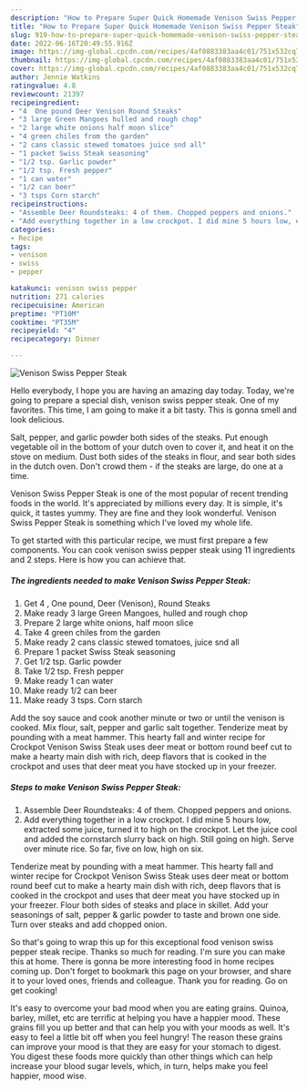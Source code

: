 ```yaml
---
description: "How to Prepare Super Quick Homemade Venison Swiss Pepper Steak"
title: "How to Prepare Super Quick Homemade Venison Swiss Pepper Steak"
slug: 919-how-to-prepare-super-quick-homemade-venison-swiss-pepper-steak
date: 2022-06-16T20:49:55.916Z
image: https://img-global.cpcdn.com/recipes/4af0883383aa4c01/751x532cq70/venison-swiss-pepper-steak-recipe-main-photo.jpg
thumbnail: https://img-global.cpcdn.com/recipes/4af0883383aa4c01/751x532cq70/venison-swiss-pepper-steak-recipe-main-photo.jpg
cover: https://img-global.cpcdn.com/recipes/4af0883383aa4c01/751x532cq70/venison-swiss-pepper-steak-recipe-main-photo.jpg
author: Jennie Watkins
ratingvalue: 4.8
reviewcount: 21397
recipeingredient:
- "4  One pound Deer Venison Round Steaks"
- "3 large Green Mangoes hulled and rough chop"
- "2 large white onions half moon slice"
- "4 green chiles from the garden"
- "2 cans classic stewed tomatoes juice snd all"
- "1 packet Swiss Steak seasoning"
- "1/2 tsp. Garlic powder"
- "1/2 tsp. Fresh pepper"
- "1 can water"
- "1/2 can beer"
- "3 tsps Corn starch"
recipeinstructions:
- "Assemble Deer Roundsteaks: 4 of them. Chopped peppers and onions."
- "Add everything together in a low crockpot. I did mine 5 hours low, extracted some juice, turned it to high on the crockpot. Let the juice cool and added the cornstarch slurry back on high. Still going on high. Serve over minute rice. So far, five on low, high on six."
categories:
- Recipe
tags:
- venison
- swiss
- pepper

katakunci: venison swiss pepper 
nutrition: 271 calories
recipecuisine: American
preptime: "PT10M"
cooktime: "PT35M"
recipeyield: "4"
recipecategory: Dinner

---
```



![Venison Swiss Pepper Steak](https://img-global.cpcdn.com/recipes/4af0883383aa4c01/751x532cq70/venison-swiss-pepper-steak-recipe-main-photo.jpg)

Hello everybody, I hope you are having an amazing day today. Today, we're going to prepare a special dish, venison swiss pepper steak. One of my favorites. This time, I am going to make it a bit tasty. This is gonna smell and look delicious.

Salt, pepper, and garlic powder both sides of the steaks. Put enough vegetable oil in the bottom of your dutch oven to cover it, and heat it on the stove on medium. Dust both sides of the steaks in flour, and sear both sides in the dutch oven. Don&#39;t crowd them - if the steaks are large, do one at a time.

Venison Swiss Pepper Steak is one of the most popular of recent trending foods in the world. It's appreciated by millions every day. It is simple, it's quick, it tastes yummy. They are fine and they look wonderful. Venison Swiss Pepper Steak is something which I've loved my whole life.


To get started with this particular recipe, we must first prepare a few components. You can cook venison swiss pepper steak using 11 ingredients and 2 steps. Here is how you can achieve that.

<!--inarticleads1-->

##### The ingredients needed to make Venison Swiss Pepper Steak:

1. Get 4 , One pound, Deer (Venison), Round Steaks
1. Make ready 3 large Green Mangoes, hulled and rough chop
1. Prepare 2 large white onions, half moon slice
1. Take 4 green chiles from the garden
1. Make ready 2 cans classic stewed tomatoes, juice snd all
1. Prepare 1 packet Swiss Steak seasoning
1. Get 1/2 tsp. Garlic powder
1. Take 1/2 tsp. Fresh pepper
1. Make ready 1 can water
1. Make ready 1/2 can beer
1. Make ready 3 tsps. Corn starch


Add the soy sauce and cook another minute or two or until the venison is cooked. Mix flour, salt, pepper and garlic salt together. Tenderize meat by pounding with a meat hammer. This hearty fall and winter recipe for Crockpot Venison Swiss Steak uses deer meat or bottom round beef cut to make a hearty main dish with rich, deep flavors that is cooked in the crockpot and uses that deer meat you have stocked up in your freezer. 

<!--inarticleads2-->

##### Steps to make Venison Swiss Pepper Steak:

1. Assemble Deer Roundsteaks: 4 of them. Chopped peppers and onions.
1. Add everything together in a low crockpot. I did mine 5 hours low, extracted some juice, turned it to high on the crockpot. Let the juice cool and added the cornstarch slurry back on high. Still going on high. Serve over minute rice. So far, five on low, high on six.


Tenderize meat by pounding with a meat hammer. This hearty fall and winter recipe for Crockpot Venison Swiss Steak uses deer meat or bottom round beef cut to make a hearty main dish with rich, deep flavors that is cooked in the crockpot and uses that deer meat you have stocked up in your freezer. Flour both sides of steaks and place in skillet. Add your seasonings of salt, pepper &amp; garlic powder to taste and brown one side. Turn over steaks and add chopped onion. 

So that's going to wrap this up for this exceptional food venison swiss pepper steak recipe. Thanks so much for reading. I'm sure you can make this at home. There is gonna be more interesting food in home recipes coming up. Don't forget to bookmark this page on your browser, and share it to your loved ones, friends and colleague. Thank you for reading. Go on get cooking!

It's easy to overcome your bad mood when you are eating grains. Quinoa, barley, millet, etc are terrific at helping you have a happier mood. These grains fill you up better and that can help you with your moods as well. It's easy to feel a little bit off when you feel hungry! The reason these grains can improve your mood is that they are easy for your stomach to digest. You digest these foods more quickly than other things which can help increase your blood sugar levels, which, in turn, helps make you feel happier, mood wise.
